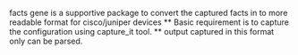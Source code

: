 facts gene is a supportive package to convert the captured facts in to more readable format for cisco/juniper devices
** Basic requirement is to capture the configuration using capture_it tool.
** output captured in this format only can be parsed.